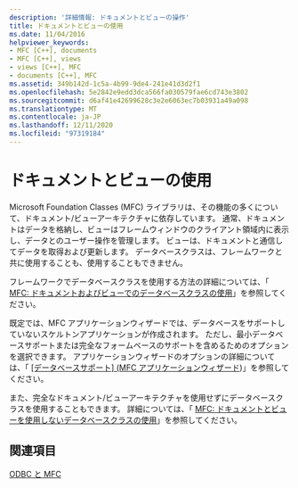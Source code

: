 ```yaml
---
description: '詳細情報: ドキュメントとビューの操作'
title: ドキュメントとビューの使用
ms.date: 11/04/2016
helpviewer_keywords:
- MFC [C++], documents
- MFC [C++], views
- views [C++], MFC
- documents [C++], MFC
ms.assetid: 349b142d-1c5a-4b99-9de4-241e41d3d2f1
ms.openlocfilehash: 5e2842e9edd3dca566fa030579fae6cd743e3802
ms.sourcegitcommit: d6af41e42699628c3e2e6063ec7b03931a49a098
ms.translationtype: MT
ms.contentlocale: ja-JP
ms.lasthandoff: 12/11/2020
ms.locfileid: "97319184"
---
```

# <a name="working-with-documents-and-views"></a>ドキュメントとビューの使用

Microsoft Foundation Classes (MFC) ライブラリは、その機能の多くについて、ドキュメント/ビューアーキテクチャに依存しています。 通常、ドキュメントはデータを格納し、ビューはフレームウィンドウのクライアント領域内に表示し、データとのユーザー操作を管理します。 ビューは、ドキュメントと通信してデータを取得および更新します。 データベースクラスは、フレームワークと共に使用することも、使用することもできません。

フレームワークでデータベースクラスを使用する方法の詳細については、「 [MFC: ドキュメントおよびビューでのデータベースクラスの使用](../../data/mfc-using-database-classes-with-documents-and-views.md)」を参照してください。

既定では、MFC アプリケーションウィザードでは、データベースをサポートしていないスケルトンアプリケーションが作成されます。 ただし、最小データベースサポートまたは完全なフォームベースのサポートを含めるためのオプションを選択できます。 アプリケーションウィザードのオプションの詳細については、「 [[データベースサポート] (MFC アプリケーションウィザード](../../mfc/reference/database-support-mfc-application-wizard.md))」を参照してください。

また、完全なドキュメント/ビューアーキテクチャを使用せずにデータベースクラスを使用することもできます。 詳細については、「 [MFC: ドキュメントとビューを使用しないデータベースクラスの使用](../../data/mfc-using-database-classes-without-documents-and-views.md)」を参照してください。

## <a name="see-also"></a>関連項目

[ODBC と MFC](../../data/odbc/odbc-and-mfc.md)
